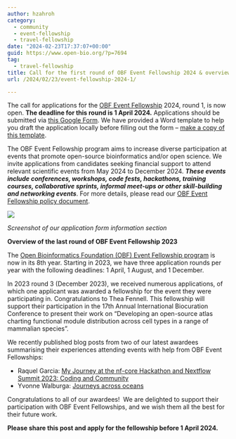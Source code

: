 ```yaml
---
author: hzahroh
category:
  - community
  - event-fellowship
  - travel-fellowship
date: "2024-02-23T17:37:07+00:00"
guid: https://www.open-bio.org/?p=7694
tag:
  - travel-fellowship
title: Call for the first round of OBF Event Fellowship 2024 & overview of the last round of 2023
url: /2024/02/23/event-fellowship-2024-1/

---
```

The call for applications for the [OBF Event Fellowship](/obf-hugo-test/event-awards/) 2024, round 1, is now open. **The deadline for this round is 1 April 2024.** Applications should be submitted via [this Google Form](https://forms.gle/D31zSs558aRwj2ig9). We have provided a Word template to help you draft the application locally before filling out the form – [make a copy of this template](https://docs.google.com/document/d/11Uiw3pVWHPhv-5_Zbnkd9EqS2J3dXWm_xqt3n6V2m4Y/edit?usp=sharing).

The OBF Event Fellowship program aims to increase diverse participation at events that promote open-source bioinformatics and/or open science. We invite applications from candidates seeking financial support to attend relevant scientific events from May 2024 to December 2024. **_These events include conferences, workshops, code fests, hackathons, training courses, collaborative sprints, informal meet-ups or other skill-building and networking events_**. For more details, please read our [OBF Event Fellowship policy document](https://github.com/OBF/obf-docs/blob/master/Travel_fellowships.md).

_![](https://lh7-us.googleusercontent.com/juVq-_8Rna4dP1xunoHPIy85G6x5Jl1WDcxL1VHJBi76K7NsZhNKPsJGk3DEeriGQsuUsCKlvw9IUe3dMdXPmKtwXd2VbOYkK8XQwG6cLqmPDDEoE2iwl9Vs9hAF8vjOp4CUT4xvWqxbQCPv3Bp6Gns)_

_Screenshot of our application form information section_

**Overview of the last round of OBF Event Fellowship 2023**

The [Open Bioinformatics Foundation (OBF) Event Fellowship program](/obf-hugo-test/event-awards/) is now in its 8th year. Starting in 2023, we have three application rounds per year with the following deadlines: 1 April, 1 August, and 1 December.

In 2023 round 3 (December 2023), we received numerous applications, of which one applicant was awarded a fellowship for the event they were participating in. Congratulations to Thea Fennell. This fellowship will support their participation in the 17th Annual International Biocuration Conference to present their work on “Developing an open-source atlas charting functional module distribution across cell types in a range of mammalian species”.

We recently published blog posts from two of our latest awardees summarising their experiences attending events with help from OBF Event Fellowships:

- Raquel Garcia: [My Journey at the nf-core Hackathon and Nextflow Summit 2023: Coding and Community](/obf-hugo-test/2023/12/17/journey-at-nf-core-hackathon-and-nextflow-summit-2023/)
- Yvonne Walburga: [Journeys across oceans](/obf-hugo-test/2023/12/13/yvonne-walburga-journeys-across-oceans/)

Congratulations to all of our awardees!  We are delighted to support their participation with OBF Event Fellowships, and we wish them all the best for their future work.

**Please share this post and apply for the fellowship before 1 April 2024.**
